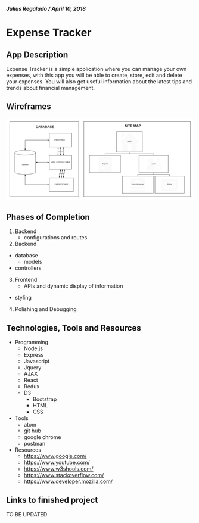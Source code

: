 ***Julius Regalado / April 10, 2018***
# Expense Tracker
## App Description
Expense Tracker is a simple application where you can manage your own expenses, with this app you will be able to create, store, edit and delete your expenses. You will also get useful information about the latest tips and trends about financial management.
## Wireframes
![imagename](./client/public/Wireframe.png)
## Phases of Completion
1. Backend
	- configurations and routes
2. Backend
  - database
	- models
  - controllers
3. Frontend
	- APIs and dynamic display of information
  - styling
4. Polishing and Debugging
## Technologies, Tools and Resources
- Programming
	- Node.js
	- Express
	- Javascript
	- Jquery
	- AJAX
	- React
  - Redux
  - D3
	- Bootstrap
	- HTML
	- CSS
- Tools
	- atom
	- git hub
	- google chrome
	- postman
- Resources
	- https://www.google.com/
	- https://www.youtube.com/
	- https://www.w3shools.com/
	- https://www.stackoverflow.com/
	- https://www.developer.mozilla.com/
## Links to finished project
  TO BE UPDATED
